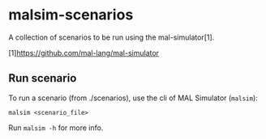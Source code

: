 # malsim-scenarios
A collection of scenarios to be run using the mal-simulator[1].

[1]https://github.com/mal-lang/mal-simulator


## Run scenario
To run a scenario (from ./scenarios), use the cli of MAL Simulator (`malsim`):

`malsim <scenario_file>`

Run `malsim -h` for more info.